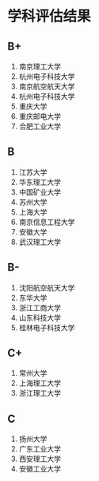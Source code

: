 # 学科评估结果

## B+

1. 南京理工大学
2. 杭州电子科技大学
3. 南京航空航天大学
4. 杭州电子科技大学
5. 重庆大学
6. 重庆邮电大学
7. 合肥工业大学

## B

1. 江苏大学
2. 华东理工大学
3. 中国矿业大学
4. 苏州大学
5. 上海大学
6. 南京信息工程大学
7. 安徽大学
8. 武汉理工大学

## B-

1. 沈阳航空航天大学
2. 东华大学
3. 浙江工商大学
4. 山东科技大学
5. 桂林电子科技大学

## C+

1. 常州大学
2. 上海理工大学
3. 浙江理工大学

## C

1. 扬州大学
2. 广东工业大学
3. 西安理工大学
4. 安徽工业大学